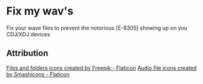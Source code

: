 # Fix my wav's
Fix your wave files to prevent the notorious [E-8305] showing up on you CDJ/XDJ devices 

## Attribution
<a href="https://www.flaticon.com/free-icons/files-and-folders" title="files and folders icons">Files and folders icons created by Freepik - Flaticon</a>
<a href="https://www.flaticon.com/free-icons/audio-file" title="audio file icons">Audio file icons created by Smashicons - Flaticon</a>
